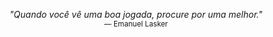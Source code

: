 <p align="center">
  <em>"Quando você vê uma boa jogada, procure por uma melhor."</em><br>
  <sub>— Emanuel Lasker</sub>
</p>
